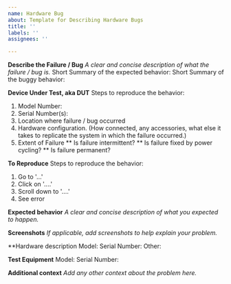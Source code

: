 ```yaml
---
name: Hardware Bug
about: Template for Describing Hardware Bugs
title: ''
labels: ''
assignees: ''

---
```


**Describe the Failure / Bug**
_A clear and concise description of what the failure / bug is._
Short Summary of the expected behavior:
Short Summary of the buggy behavior:
 
 
**Device Under Test, aka DUT**
Steps to reproduce the behavior:
1. Model Number:
2. Serial Number(s):
3. Location where failure / bug occurred
4. Hardware configuration. (How connected, any accessories, what else it takes to replicate the system in which the failure occurred.)
5. Extent of Failure
** Is failure intermittent?
** Is failure fixed by power cycling?
** Is failure permanent?
 
 
**To Reproduce**
Steps to reproduce the behavior:
1. Go to '...'
2. Click on '....'
3. Scroll down to '....'
4. See error
 
 
**Expected behavior**
_A clear and concise description of what you expected to happen._
 
 
**Screenshots**
_If applicable, add screenshots to help explain your problem._
 
 
**Hardware description
Model:
Serial Number:
Other:
 
 
**Test Equipment**
Model:
Serial Number:

**Additional context**
_Add any other context about the problem here._
